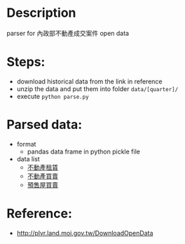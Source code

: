 # Description

parser for 內政部不動產成交案件 open data

# Steps:

- download historical data from the link in reference
- unzip the data and put them into folder `data/[quarter]/`
- execute `python parse.py`

# Parsed data:

- format
	- pandas data frame in python pickle file
- data list
	- [不動產租賃](https://s3-ap-northeast-1.amazonaws.com/aaron-public-access/real-estate-price/%E4%B8%8D%E5%8B%95%E7%94%A2%E7%A7%9F%E8%B3%83.pkl)
	- [不動產買賣](https://s3-ap-northeast-1.amazonaws.com/aaron-public-access/real-estate-price/%E4%B8%8D%E5%8B%95%E7%94%A2%E8%B2%B7%E8%B3%A3.pkl)
	- [預售屋買賣](https://s3-ap-northeast-1.amazonaws.com/aaron-public-access/real-estate-price/%E9%A0%90%E5%94%AE%E5%B1%8B%E8%B2%B7%E8%B3%A3.pkl)


# Reference:

- http://plvr.land.moi.gov.tw/DownloadOpenData

